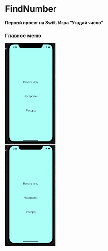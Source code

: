 # FindNumber
<h4>Первый проект на Swift. Игра "Угадай число"</h4>

<h3>Главное меню</h4>

<div style="float:left; width:33%; display=flex">
    <img src="docs/mainMenu.png" width="180" height="330">
    <img src="docs/mainMenu.png" width="180" height="330">
</div>
